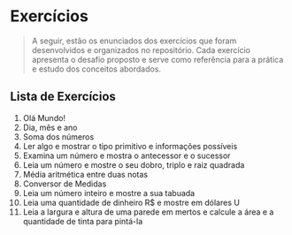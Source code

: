 # Exercícios

> A seguir, estão os enunciados dos exercícios que foram desenvolvidos e organizados no repositório. Cada exercício apresenta o desafio proposto e serve como referência para a prática e estudo dos conceitos abordados.

## Lista de Exercícios

1.  Olá Mundo!
2.  Dia, mês e ano
3.  Soma dos números
4.  Ler algo e mostrar o tipo primitivo e informações possíveis
5.  Examina um número e mostra o antecessor e o sucessor
6.  Leia um número e mostre o seu dobro, triplo e raiz quadrada
7.  Média aritmética entre duas notas
8.  Conversor de Medidas
9.  Leia um número inteiro e mostre a sua tabuada
10. Leia uma quantidade de dinheiro R$ e mostre em dólares U
11. Leia a largura e altura de uma parede em mertos e calcule a área e a quantidade de tinta para pintá-la
